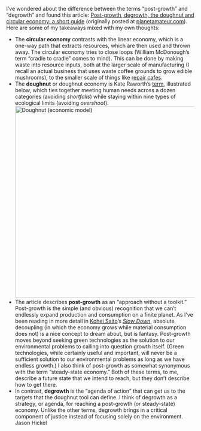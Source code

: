 I’ve wondered about the difference between the terms “post-growth” and “degrowth” and found this article: [Post-growth, degrowth, the doughnut and circular economy: a short guide](https://ontgroei.degrowth.net/post-growth-degrowth-the-doughnut-and-circular-economy-a-short-guide/) (originally posted at [planetamateur.com](https://planetamateur.com/2022/11/07/post-growth-degrowth-the-doughnut-and-circular-economy-a-short-guide/)). Here are some of my takeaways mixed with my own thoughts:

- The **circular economy** contrasts with the linear economy, which is a one-way path that extracts resources, which are then used and thrown away. The circular economy tries to close loops (William McDonough’s term “cradle to cradle” comes to mind). This can be done by making waste into resource inputs, both at the larger scale of manufacturing (I recall an actual business that uses waste coffee grounds to grow edible mushrooms), to the smaller scale of things like [repair cafes](https://www.repaircafe.org/en/).
- The **doughnut** or doughnut economy is Kate Raworth’s [term](https://www.kateraworth.com/doughnut/), illustrated below, which ties together meeting human needs across a dozen categories (avoiding *shortfalls*) while staying within nine types of ecological limits (avoiding *overshoot*). <a title="DoughnutEconomics, CC BY-SA 4.0 &lt;https://creativecommons.org/licenses/by-sa/4.0&gt;, via Wikimedia Commons" href="https://commons.wikimedia.org/wiki/File:Doughnut_(economic_model).jpg"><img width="512" alt="Doughnut (economic model)" src="https://upload.wikimedia.org/wikipedia/commons/thumb/1/12/Doughnut_%28economic_model%29.jpg/512px-Doughnut_%28economic_model%29.jpg?20190108211232"></a>
- The article describes **post-growth** as an “approach without a toolkit.” Post-growth is the simple (and obvious) recognition that we can’t endlessly expand production and consumption on a finite planet. As I’ve been reading in more detail in [Kohei Saito](https://en.wikipedia.org/wiki/Kohei_Saito)’s  *[Slow Down](https://astrapublishinghouse.com/product/slow-down-9781662602368/)*, absolute decoupling (in which the economy grows while material consumption does not) is a nice concept to dream about, but is fantasy. Post-growth moves beyond seeking green technologies as the solution to our environmental problems to calling into question growth itself. (Green technologies, while certainly useful and important, will never be a sufficient solution to our environmental problems as long as we have endless growth.) I also think of post-growth as somewhat synonymous with the term “steady-state economy.” Both of these terms, to me, describe a future state that we intend to reach, but they don’t describe how to get there.
- In contrast, **degrowth** is the “agenda of action” that can get us to the targets that the doughnut tool can define. I think of degrowth as a strategy, or agenda, for reaching a post-growth (or steady-state) economy. Unlike the other terms, degrowth brings in a critical component of justice instead of focusing solely on the environment. Jason Hickel